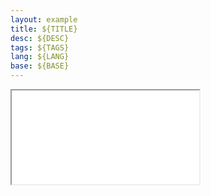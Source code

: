 ```yaml
---
layout: example
title: ${TITLE}
desc: ${DESC}
tags: ${TAGS}
lang: ${LANG}
base: ${BASE}
---
```


<iframe src="{{ site.baseurl }}/examples/${BASE}/${LANG}/index.html" title="Example cart"></iframe>
